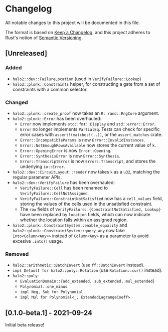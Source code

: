 # Changelog
All notable changes to this project will be documented in this file.

The format is based on [Keep a Changelog](https://keepachangelog.com/en/1.0.0/),
and this project adheres to Rust's notion of
[Semantic Versioning](https://semver.org/spec/v2.0.0.html).

## [Unreleased]
### Added
- `halo2::dev::FailureLocation` (used in `VerifyFailure::Lookup`)
- `halo2::plonk::Constraints` helper, for constructing a gate from a set of
  constraints with a common selector.

### Changed
- `halo2::plonk::create_proof` now takes an `R: rand::RngCore` argument.
- `halo2::plonk::Error` has been overhauled:
  - `Error` now implements `std::fmt::Display` and `std::error::Error`.
  - `Error` no longer implements `PartialEq`. Tests can check for specific error
    cases with `assert!(matches!(..))`, or the `assert_matches` crate.
  - `Error::IncompatibleParams` is now `Error::InvalidInstances`.
  - `Error::NotEnoughRowsAvailable` now stores the current value of `k`.
  - `Error::OpeningError` is now `Error::Opening`.
  - `Error::SynthesisError` is now `Error::Synthesis`.
  - `Error::TranscriptError` is now `Error::Transcript`, and stores the
    underlying `io::Error`.
- `halo2::dev::CircuitLayout::render` now takes `k` as a `u32`, matching the
  regular parameter APIs.
- `halo2::dev::VerifyFailure` has been overhauled:
  - `VerifyFailure::Cell` has been renamed to `VerifyFailure::CellNotAssigned`.
  - `VerifyFailure::ConstraintNotSatisfied` now has a `cell_values` field,
    storing the values of the cells used in the unsatisfied constraint.
  - The `row` fields of `VerifyFailure::{ConstraintNotSatisfied, Lookup}` have
    been replaced by `location` fields, which can now indicate whether the
    location falls within an assigned region.
- `halo2::plonk::ConstraintSystem::enable_equality` and 
  `halo2::plonk::ConstraintSystem::query_any` now take `Into<Column<Any>>` instead 
  of `Column<Any>` as a parameter to avoid excesive `.into()` usage.

### Removed
- `halo2::arithmetic::BatchInvert` (use `ff::BatchInvert` instead).
- `impl Default for halo2::poly::Rotation` (use `Rotation::cur()` instead).
- `halo2::poly`:
  - `EvaluationDomain::{add_extended, sub_extended, mul_extended}`
  - `Polynomial::one_minus`
  - `impl Neg, Sub for Polynomial`
  - `impl Mul for Polynomial<_, ExtendedLagrangeCoeff>`

## [0.1.0-beta.1] - 2021-09-24
Initial beta release!
